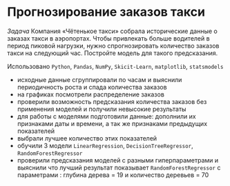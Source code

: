 #  Прогнозирование заказов такси

*Задача*
Компания «Чётенькое такси» собрала исторические данные о заказах такси в аэропортах. 
Чтобы привлекать больше водителей в период пиковой нагрузки, нужно спрогнозировать количество заказов такси на следующий час. 
Постройте модель для такого предсказания.

Использовано `Python`, `Pandas`, `NumPy`, `Skicit-Learn`, `matplotlib`, `statsmodels`

* исходные данные сгруппировали по часам и выяснили периодичность роста и спада количества заказов
* на графиках посмотрели распределение заказов
* проверили возможность предсказания количества заказов без применения моделей и получили невысокие результаты
* для работы с моделями подготовили данные: дополнили их признаками даты и времени, а так же признаками предыдущих показателей
* выбрали лучшее количество этих показателей
* обучили 3 модели `LinearRegression`, `DecisionTreeRegressor`, `RandomForestRegressor`
* проверили предсказания моделей с разными гиперпараметрами и выяснили что лучший результат показывает `RandomForestRegressor`
 с параметрами : глубина дерева = 19 и количество деревьев = 70
